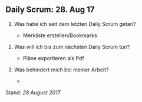 ## Daily Scrum: 28. Aug 17

1. Was habe ich seit dem letzten Daily Scrum getan?

    - Merkliste erstellen/Bookmarks

2.  Was will ich bis zum nächsten Daily Scrum tun?
    
    - Pläne exportieren als Pdf
        
3.  Was behindert mich bei meiner Arbeit?

    - 
    
Stand: _28.August 2017_
